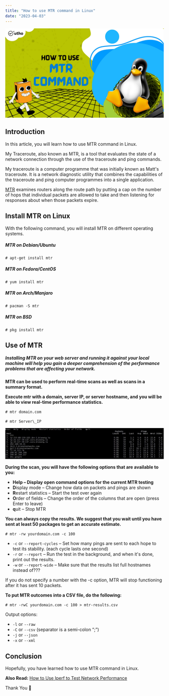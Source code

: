 ```yaml
---
title: "How to use MTR command in Linux"
date: "2023-04-03"
---
```


![How to use MTR command in Linux](images/How-to-use-MTR-command-in-Linux_utho.jpg)

## Introduction

In this article, you will learn how to use MTR command in Linux.

My Traceroute, also known as MTR, is a tool that evaluates the state of a network connection through the use of the traceroute and ping commands.

My traceroute is a computer programme that was initially known as Matt's traceroute. It is a network diagnostic utility that combines the capabilities of the traceroute and ping computer programmes into a single application.

[MTR](https://en.wikipedia.org/wiki/MTR_(software)) examines routers along the route path by putting a cap on the number of hops that individual packets are allowed to take and then listening for responses about when those packets expire.

## Install MTR on Linux

With the following command, you will install MTR on different operating systems.

##### MTR on Debian/Ubuntu

```
# apt-get install mtr

```

##### MTR on Fedora/CentOS

```
# yum install mtr

```

##### MTR on Arch/Manjaro

```
# pacman -S mtr

```

##### MTR on BSD

```
# pkg install mtr

```

## Use of MTR

##### Installing MTR on your web server and running it against your local machine will help you gain a deeper comprehension of the performance problems that are affecting your network.

**MTR can be used to perform real-time scans as well as scans in a summary format.**

**Execute mtr with a domain, server IP, or server hostname, and you will be able to view real-time performance statistics.**

```
# mtr domain.com

```

```
# mtr Server\_IP

```

![How to use MTR command in Linux](images/Image-1024x200.jpg)

**During the scan, you will have the following options that are available to you:**

- **Help – Display open command options for the current MTR testing**
- **D**isplay mode – Change how data on packets and pings are shown
- **R**estart statistics – Start the test over again
- **O**rder of fields – Change the order of the columns that are open (press Enter to leave)
- **q**uit – Stop MTR

**You can always copy the results. We suggest that you wait until you have sent at least 50 packages to get an accurate estimate.**

```
# mtr -rw yourdomain.com -c 100

```

- `-c` or `--report-cycles` – Set how many pings are sent to each hope to test its stability. (each cycle lasts one second)
- `-r` or `--report` – Run the test in the background, and when it's done, print out the results.
- `-w` or `--report-wide` – Make sure that the results list full hostnames instead of???

If you do not specify a number with the -c option, MTR will stop functioning after it has sent 10 packets.

**To put MTR outcomes into a CSV file, do the following:**

```
# mtr -rwC yourdomain.com -c 100 > mtr-results.csv

```

Output options:

- `-l` or `--raw`
- `-C` or `--csv` (separator is a semi-colon “;”)
- `-j` or `--json`
- `-x` or `--xml`

## Conclusion

Hopefully, you have learned how to use MTR command in Linux.

**Also Read:** [How to Use Iperf to Test Network Performance](https://utho.com/docs/tutorial/how-to-use-iperf-to-test-network-performance/)

Thank You 🙂
